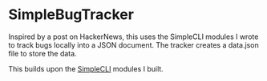# SimpleBugTracker
Inspired by a post on HackerNews, this uses the SimpleCLI modules I wrote to track bugs locally into a JSON document. The tracker creates a data.json file to store the data.

This builds upon the [SimpleCLI](https://github.com/normanzhao/SimpleCLI) modules I built.
